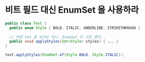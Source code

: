 # 비트 필드 대신 EnumSet 을 사용하라

```java
public class Text {
  public enum Style { BOLD, ITALIC, UNDERLINE, STRIKETHROUGH {
  
  // 어떤 Set 을 넘겨도 되나, EnumSet 이 가장 좋다.
  public void applyStyles(Set<Style> styles) { ... }
}
```

```java
text.applyStyles(EnumSet.of(Style.BOLD, Style.ITALIC));
```

